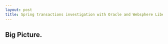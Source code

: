 ```yaml
---
layout: post
title: Spring transactions investigation with Oracle and Websphere Liberty profile.
---
```


## Big Picture.
